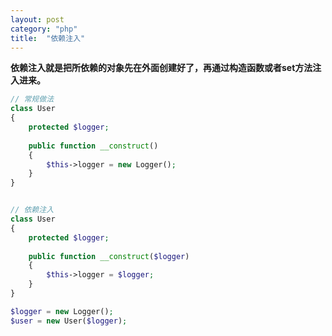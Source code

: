 ```yaml
---
layout: post
category: "php"
title:  "依赖注入"
---
```


**依赖注入就是把所依赖的对象先在外面创建好了，再通过构造函数或者set方法注入进来。**

```php
// 常规做法
class User
{
	protected $logger;
	
    public function __construct()
    {
        $this->logger = new Logger();
    }
}


// 依赖注入
class User
{
    protected $logger;
	
    public function __construct($logger)
    {
        $this->logger = $logger;
    }
}

$logger = new Logger();
$user = new User($logger);
```


